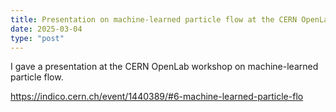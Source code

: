 ```yaml
---
title: Presentation on machine-learned particle flow at the CERN OpenLab workshop
date: 2025-03-04
type: "post"
---
```


I gave a presentation at the CERN OpenLab workshop on machine-learned particle flow.

https://indico.cern.ch/event/1440389/#6-machine-learned-particle-flo